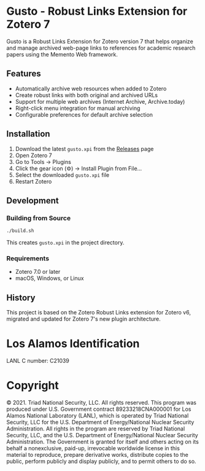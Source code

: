 # Gusto - Robust Links Extension for Zotero 7

Gusto is a Robust Links Extension for Zotero version 7 that helps organize and manage archived web-page links to references for academic research papers using the Memento Web framework.

## Features

- Automatically archive web resources when added to Zotero
- Create robust links with both original and archived URLs
- Support for multiple web archives (Internet Archive, Archive.today)
- Right-click menu integration for manual archiving
- Configurable preferences for default archive selection

## Installation

1. Download the latest `gusto.xpi` from the [Releases](https://github.com/dawsonmv/Zotero-Gusto-extension/releases) page
2. Open Zotero 7
3. Go to Tools → Plugins
4. Click the gear icon (⚙️) → Install Plugin from File...
5. Select the downloaded `gusto.xpi` file
6. Restart Zotero

## Development

### Building from Source

```bash
./build.sh
```

This creates `gusto.xpi` in the project directory.

### Requirements

- Zotero 7.0 or later
- macOS, Windows, or Linux

## History

This project is based on the Zotero Robust Links extension for Zotero v6, migrated and updated for Zotero 7's new plugin architecture.

# Los Alamos Identification

LANL C number: C21039

# Copyright

© 2021. Triad National Security, LLC. All rights reserved.
This program was produced under U.S. Government contract 89233218CNA000001 for Los Alamos
National Laboratory (LANL), which is operated by Triad National Security, LLC for the U.S.
Department of Energy/National Nuclear Security Administration. All rights in the program are
reserved by Triad National Security, LLC, and the U.S. Department of Energy/National Nuclear
Security Administration. The Government is granted for itself and others acting on its behalf a
nonexclusive, paid-up, irrevocable worldwide license in this material to reproduce, prepare
derivative works, distribute copies to the public, perform publicly and display publicly, and to permit
others to do so.
